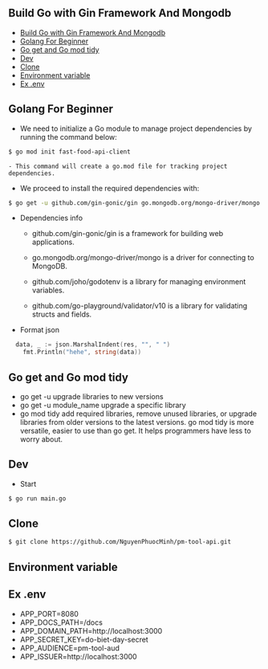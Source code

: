 ## Build Go with Gin Framework And Mongodb

- [Build Go with Gin Framework And Mongodb](#build-go-with-gin-framework-and-mongodb)
- [Golang For Beginner](#golang-for-beginner)
- [Go get and Go mod tidy](#go-get-and-go-mod-tidy)
- [Dev](#dev)
- [Clone](#clone)
- [Environment variable](#environment-variable)
- [Ex .env](#ex-env)

## Golang For Beginner

- We need to initialize a Go module to manage project dependencies by running the command below:

```sh
$ go mod init fast-food-api-client
```

    - This command will create a go.mod file for tracking project dependencies.

- We proceed to install the required dependencies with:

```sh
$ go get -u github.com/gin-gonic/gin go.mongodb.org/mongo-driver/mongo github.com/joho/godotenv github.com/go-playground/validator/v10
```

- Dependencies info

  - github.com/gin-gonic/gin is a framework for building web applications.

  - go.mongodb.org/mongo-driver/mongo is a driver for connecting to MongoDB.

  - github.com/joho/godotenv is a library for managing environment variables.

  - github.com/go-playground/validator/v10 is a library for validating structs and fields.

- Format json

```go
  data, _ := json.MarshalIndent(res, "", " ")
	fmt.Println("hehe", string(data))
```

## Go get and Go mod tidy

- go get -u upgrade libraries to new versions
- go get -u module_name upgrade a specific library
- go mod tidy add required libraries, remove unused libraries, or upgrade libraries from older versions to the latest versions. go mod tidy is more versatile, easier to use than go get. It helps programmers have less to worry about.

## Dev

- Start

```sh
$ go run main.go
```

## Clone

```sh
$ git clone https://github.com/NguyenPhuocMinh/pm-tool-api.git
```

## Environment variable

## Ex .env

- APP_PORT=8080
- APP_DOCS_PATH=/docs
- APP_DOMAIN_PATH=http://localhost:3000
- APP_SECRET_KEY=do-biet-day-secret
- APP_AUDIENCE=pm-tool-aud
- APP_ISSUER=http://localhost:3000